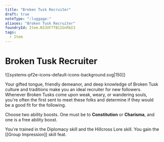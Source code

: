 ```yaml
---
title: "Broken Tusk Recruiter"
draft: true
noteType: ":luggage:"
aliases: "Broken Tusk Recruiter"
foundryId: Item.N3JUF7TB1IGnRbI3
tags:
  - Item
---
```


# Broken Tusk Recruiter
![[systems-pf2e-icons-default-icons-background.svg|150]]

Your gifted tongue, friendly demeanor, and deep knowledge of Broken Tusk culture and traditions make you an ideal recruiter for new followers. Whenever Broken Tusks come upon weak, weary, or wandering souls, you're often the first sent to meet these folks and determine if they would be a good fit for the following.

Choose two ability boosts. One must be to **Constitution** or **Charisma**, and one is a free ability boost.

You're trained in the Diplomacy skill and the Hillcross Lore skill. You gain the [[Group Impression]] skill feat.
